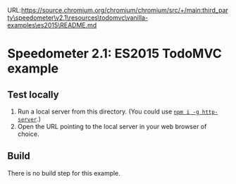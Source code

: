 URL:https://source.chromium.org/chromium/chromium/src/+/main:third_party\speedometer\v2.1\resources\todomvc\vanilla-examples\es2015\README.md
# Speedometer 2.1: ES2015 TodoMVC example

## Test locally

1. Run a local server from this directory. (You could use [`npm i -g http-server`](https://github.com/indexzero/http-server).)
2. Open the URL pointing to the local server in your web browser of choice.

## Build

There is no build step for this example.
